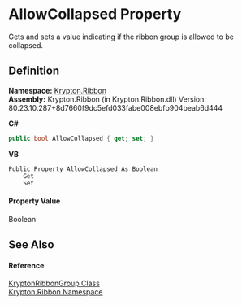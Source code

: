 # AllowCollapsed Property


Gets and sets a value indicating if the ribbon group is allowed to be collapsed.



## Definition
**Namespace:** <a href="1e9bc734-cff9-e9b8-f013-94cdac669794.md">Krypton.Ribbon</a>  
**Assembly:** Krypton.Ribbon (in Krypton.Ribbon.dll) Version: 80.23.10.287+8d7660f9dc5efd033fabe008ebfb904beab6d444

**C#**
``` C#
public bool AllowCollapsed { get; set; }
```
**VB**
``` VB
Public Property AllowCollapsed As Boolean
	Get
	Set
```



#### Property Value
Boolean

## See Also


#### Reference
<a href="59332bc6-3e77-3ab6-510f-0df679b29f1c.md">KryptonRibbonGroup Class</a>  
<a href="1e9bc734-cff9-e9b8-f013-94cdac669794.md">Krypton.Ribbon Namespace</a>  
